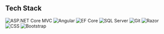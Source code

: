 <!-- Container to ensure everything is left-aligned -->   
<div style="text-align: left;">  

<h2>Tech Stack</h2>

<div class="scale-[1.5] inline-block space-x-1">
  <img src="https://img.shields.io/badge/ASP.NET%20Core%20MVC-512BD4?style=for-the-badge&logo=dotnet&logoColor=white" alt="ASP.NET Core MVC" />
  <img src="https://img.shields.io/badge/Angular-DD0031?style=for-the-badge&logo=angular&logoColor=white" alt="Angular" />
  <img src="https://img.shields.io/badge/Entity%20Framework-6DB33F?style=for-the-badge&logo=entity-framework&logoColor=white" alt="EF Core" />
  <img src="https://img.shields.io/badge/SQL%20Server-CC2927?style=for-the-badge&logo=microsoftsqlserver&logoColor=white" alt="SQL Server" />
  <img src="https://img.shields.io/badge/Git-F05032?style=for-the-badge&logo=git&logoColor=white" alt="Git" />
  <img src="https://img.shields.io/badge/Razor-512BD4?style=for-the-badge&logo=dotnet&logoColor=white" alt="Razor" />
  <img src="https://img.shields.io/badge/CSS-1572B6?style=for-the-badge&logo=css&logoColor=white" alt="CSS" />
 <!-- Bootstrap Badge -->
<img src="https://img.shields.io/badge/Bootstrap-563D7C?style=for-the-badge&logo=bootstrap&logoColor=white" alt="Bootstrap" />

</div>


</div>



</div>
